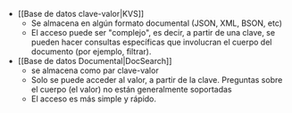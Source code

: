 - [[Base de datos clave-valor|KVS]]
	- Se almacena en algún formato documental (JSON, XML, BSON, etc)
	- El acceso puede ser "complejo", es decir, a partir de una clave, se pueden hacer consultas específicas que involucran el cuerpo del documento (por ejemplo, filtrar).
- [[Base de datos Documental|DocSearch]]
	- se almacena como par clave-valor
	- Solo se puede acceder al valor, a partir de la clave. Preguntas sobre el cuerpo (el valor) no están generalmente soportadas
	- El acceso es más simple y rápido.
